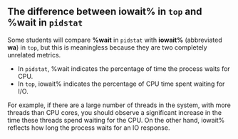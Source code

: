 ## The difference between iowait% in `top` and %wait in `pidstat`

Some students will compare **%wait** in `pidstat` with **iowait%** (abbreviated **wa**) in `top`, but this is meaningless because they are two completely unrelated metrics.

- In `pidstat`, %wait indicates the percentage of time the process waits for CPU.
- In `top`, iowait% indicates the percentage of CPU time spent waiting for I/O.

For example, if there are a large number of threads in the system, with more threads than CPU cores, you should observe a significant increase in the time these threads spend waiting for the CPU.
On the other hand, iowait% reflects how long the process waits for an IO response.